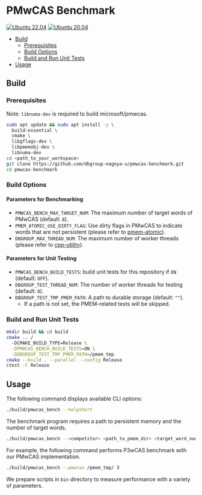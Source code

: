 # PMwCAS Benchmark

[![Ubuntu 22.04](https://github.com/dbgroup-nagoya-u/pmwcas-benchmark/actions/workflows/ubuntu_22.yaml/badge.svg)](https://github.com/dbgroup-nagoya-u/pmwcas-benchmark/actions/workflows/ubuntu_22.yaml) [![Ubuntu 20.04](https://github.com/dbgroup-nagoya-u/pmwcas-benchmark/actions/workflows/ubuntu_20.yaml/badge.svg)](https://github.com/dbgroup-nagoya-u/pmwcas-benchmark/actions/workflows/ubuntu_20.yaml)

- [Build](#build)
    - [Prerequisites](#prerequisites)
    - [Build Options](#build-options)
    - [Build and Run Unit Tests](#build-and-run-unit-tests)
- [Usage](#usage)

## Build

### Prerequisites

Note: `libnuma-dev` is required to build microsoft/pmwcas.

```bash
sudo apt update && sudo apt install -y \
  build-essential \
  cmake \
  libgflags-dev \
  libpmemobj-dev \
  libnuma-dev
cd <path_to_your_workspace>
git clone https://github.com/dbgroup-nagoya-u/pmwcas-benchmark.git
cd pmwcas-benchmark
```

### Build Options

#### Parameters for Benchmarking

- `PMWCAS_BENCH_MAX_TARGET_NUM`: The maximum number of target words of PMwCAS (default: `8`).
- `PMEM_ATOMIC_USE_DIRTY_FLAG`: Use dirty flags in PMwCAS to indicate words that are not persistent (please refer to [pmem-atomic](https://github.com/dbgroup-nagoya-u/pmem-atomic)).
- `DBGROUP_MAX_THREAD_NUM`: The maximum number of worker threads (please refer to [cpp-utility](https://github.com/dbgroup-nagoya-u/cpp-utility)).

#### Parameters for Unit Testing

- `PMWCAS_BENCH_BUILD_TESTS`: build unit tests for this repository if `ON` (default: `OFF`).
- `DBGROUP_TEST_THREAD_NUM`: The number of worker threads for testing (default: `0`).
- `DBGROUP_TEST_TMP_PMEM_PATH`: A path to durable storage (default: `""`).
    - If a path is not set, the PMEM-related tests will be skipped.

### Build and Run Unit Tests

```bash
mkdir build && cd build
cmake .. /
  -DCMAKE_BUILD_TYPE=Release \
  -DPMWCAS_BENCH_BUILD_TESTS=ON \
  -DDBGROUP_TEST_TMP_PMEM_PATH=/pmem_tmp
cmake --build . --parallel --config Release
ctest -C Release
```

## Usage

The following command displays available CLI options:

```bash
./build/pmwcas_bench --helpshort
```

The benchmark program requires a path to persistent memory and the number of target words.

```bash
./build/pmwcas_bench --<competitor> <path_to_pmem_dir> <target_word_num>
```

For example, the following command performs P3wCAS benchmark with our PMwCAS implementation.

```bash
./build/pmwcas_bench --pmwcas /pmem_tmp/ 3
```

We prepare scripts in `bin` directory to measure performance with a variety of parameters.
